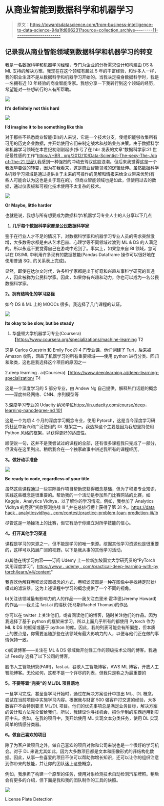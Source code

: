 # 从商业智能到数据科学和机器学习

> 原文：<https://towardsdatascience.com/from-business-intelligence-to-data-science-94a1fd866231?source=collection_archive---------11----------------------->

## 记录我从商业智能领域到数据科学和机器学习的转变

我是一名数据科学和机器学习经理，专门为企业的分析需求设计和构建由 DS & ML 支持的解决方案。我现在在这个领域有超过 5 年的丰富经验，和许多人一样，我的职业生涯不是从数据科学和机器学习开始的。当我决定投身数据科学时，我是一名拥有近 10 年经验的商业智能专家。我想分享一下我转行到这个领域的经历，希望能对一些想转行的人有所帮助。

![](img/1c7fc654d7840f6d5be181128fbd2ccd.png)

**It’s definitely not this hard**

![](img/551341ac62ffdf75590522a8cdb62cad.png)

**I’d imagine it to be something like this**

对于那些不熟悉商业智能(BI)的人来说，它是一个技术分支，使组织能够收集所有可用的历史企业数据，并开始使用它们来制定战术和战略业务决策。由于数据科学和机器学习领域在本世纪初刚刚起步(多亏了在 hbr 发表的文章“数据科学家:21 世纪最性感的工作”[https://HBR . org/2012/10/Data-Scientist-The-sexy-The-Job of-The-21 世纪](https://hbr.org/2012/10/data-scientist-the-sexiest-job-of-the-21st-century)),我感到一种强烈的冲动去驾驭这股浪潮。但后来我觉得这是一个我迟早要做的转变，因为在我看来，这是商业智能领域的逻辑延伸。虽然数据科学&机器学习领域是通过提供关于未来的可操作的见解和情报来给企业带来优势(有些人可能会认为这也是关于现在的)，但商业智能领域也是如此，但使用过去的数据，通过仪表板和可视化技术使用不太复杂的技术。

![](img/1c433bb24d42815fdaf79b12563da98b.png)

**Or Maybe, little harder**

也就是说，我想与所有想要成为数据科学/机器学习专业人士的人分享以下几点

1.  **几乎每个数据科学家都是公民数据科学家**

鉴于在行业人才不足的情况下，对数据科学家和机器学习专业人员的需求突然激增，大多数需求都是由从艺术巴赫、心理学等不同领域过渡到 ML & DS 的人满足的。所以永远不要觉得自己在游戏中迟到了。事实上，如果您来自 BI 领域，您可以在 DS/ML 中利用许多现有的数据技能(Pandas Dataframe 操作可以很好地在使用普通 SQL 的关系表上完成)。

显然，即使在达尔文时代，许多科学家都是出于好奇和兴趣从事科学研究的普通人，因此被称为公民科学家。因此，如果你有兴趣和动力，你也可以成为一名公民数据科学家。

**2。拥有结构化的学习路径**

如今 DS & ML 上的 MOOCs 很多。我选择了几门课程的认证。

![](img/dd505e56595c71d316386a99cdd27914.png)

**Its okay to be slow, but be steady**

1.  华盛顿大学机器学习专业(Coursera)【https://www.coursera.org/specializations/machine-learning T2

这是 Carlos Guestrin 和 Emily Fox 的 4 门专业课，他们创建了 Turi，后来被 Amazon 收购，涵盖了机器学习的所有重要领域——使用 python 进行分类、回归和聚类，这也是我选择这个项目的原因之一

2.deep learning . ai(Coursera)【https://www.deeplearning.ai/deep-learning-specialization/ T4

这是一个深度学习的 5 部分专业，由 Andew Ng 自己提供，解释热门话题的概念——深度神经网络、CNN、序列模型等

3.深度学习专业的 Udacity 纳米学位[https://in.udacity.com/course/deep-learning-nanodegree-nd 101](https://in.udacity.com/course/deep-learning-nanodegree--nd101)

这是一个为期 4 个月的深度学习概念专业，使用 Pytorch，这是当今深度学习研究社区中新兴和广泛使用的 DL 框架之一。我选择这个主要是因为我想坚持使用 Python 风格的框架，以获得更好的适应性。

顺便说一句，这并不是我尝试过的课程的全部，还有很多课程我只完成了一部分，但没有在这里列出。稍后我会在一个独家故事中讲述我所有的课程经历。

**3。做好动手准备**

![](img/867e6cd7e79029f150369b3396096c3a.png)

**Be ready to code, regardless of your title**

虽然这些课程通过一些实际操作项目帮助您获得概念基础，但为了积累专业知识，实践这些概念是很重要的。帮助我的一个活动是参加热门比赛网站的比赛，如 Kaggle，Analytics Vidhya，以了解你的学习情况。例如，我参加了 Analytics Vidhya 的竞赛“贷款预测挑战 III ”,并在总排行榜上获得了第 31 名。[https://data hack . analyticsvidhya . com/contest/practice-problem-loan-prediction-iii/lb](https://datahack.analyticsvidhya.com/contest/practice-problem-loan-prediction-iii/lb)

尽管这是一场操场上的比赛，但它有助于你建立对所学技能的信心。

**4。打开其他学习渠道**

课程是学习的来源之一，但不能是学习的唯一来源。挖掘其他学习资源也是很重要的，这样可以拓展广阔的视野。以下是我从事的其他学习活动。

a)其他在线学习内容——订阅 Udemy 上一位新加坡国立大学研究员的“PyTorch 实用深度学习”。[https://www . udemy . com/practical-deep-learning-with-py torch/learn/v4/content](https://www.udemy.com/practical-deep-learning-with-pytorch/learn/v4/content)"

我喜欢他解释卷积滤波器概念的方式，卷积滤波器是一种在图像中寻找特定形状/模式的滤波器。这为上述课程中学习的概念提供了一个不同的视角。

b)关注该领域最有影响力的人的作品——我关注杰里米·霍华德(Jeremy Howard)的作品——我关注 fast.ai 的瑞秋·托马斯(Rachel Thomas)的作品

你可以在 twitter 上关注他们，或者阅读他们的博客，随时关注他们的作品。因为我选择了基于 python 的框架来学习，所以上面几乎所有的都使用 Pytorch 作为 ML & DS 的框架或基于 python 的库。因此，我的列表可能会有所偏差，但本质上的要点是，你需要追随那些在该领域有最大影响力的人，以便与他们正在做的事情保持一致。

c)阅读博客——关注在 ML & DS 领域做开创性工作的顶级技术公司的博客。我通过 Feedly 选择了以下公司的博客。

脸书人工智能研究(FAIR)，fast.ai，谷歌人工智能博客，AWS ML 博客，开放人工智能博客。无论如何，这都不是一个详尽的列表，但我只是称之为最重要的

**5。不要等着“完美”的 ML/DL 项目落地**

一旦学习完成，甚至当学习开始时，通过在解决方案设计中提出 ML、DL 概念，尝试在当前项目中实施学习内容。根据我与财富 500 强客户打交道的经验，大多数客户不会特别要求 ML/DL 项目。他们的优先事项总是满足业务目标，解决方案的设计和方法完全留给我们。所以，我建议你寻找机会，把你学到的东西运用到实际中去。例如，在我的项目中，我开始使用 ML 实现文本分类任务，使用 DL 实现简单的情感分类器。

**6。做自己喜欢的项目**

除了为客户做项目之外，做自己喜欢的项目对你和公司来说也是一个很好的学习机会。对于 DL 来说尤其如此，因为大多数项目都是文本和图像形式的非结构化数据。因此，从事一些喜爱的项目不仅可以帮助你增长知识，还可以让你的组织注意到你带来的技能，并让你的团队迷上这些概念。

例如，我承担了构建一个原型的任务，使用对象检测技术自动检测汽车牌照。稍后会有更多的介绍，但下面是我和我的团队制作的工具的快照。

![](img/8bf5fa85e4bace155b88975ecda922b7.png)

License Plate Detection